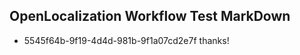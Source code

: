## OpenLocalization Workflow Test MarkDown
* 5545f64b-9f19-4d4d-981b-9f1a07cd2e7f 
thanks!<!--HONumber=Mar16_HO2-->
